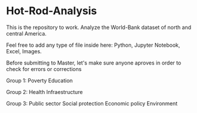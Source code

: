 # Hot-Rod-Analysis
This is the repository to work. Analyze the World-Bank dataset of north and central America.

Feel free to add any type of file inside here: Python, Jupyter Notebook, Excel, Images.

Before submitting to Master, let's make sure anyone aproves in order to check for errors or corrections

Group 1:
Poverty
Education

Group 2:
Health
Infraestructure

Group 3:
Public sector
Social protection
Economic policy
Environment


